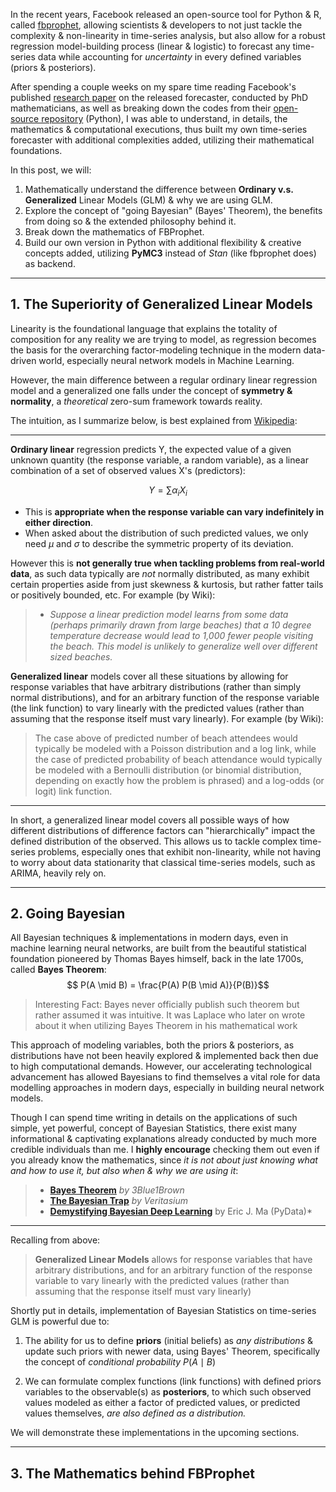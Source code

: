 In the recent years, Facebook released an open-source tool for Python & R, called [fbprophet](https://facebook.github.io/prophet/), allowing scientists & developers to not just tackle the complexity & non-linearity in time-series analysis, but also allow for a robust regression model-building process (linear & logistic) to forecast any time-series data while accounting for *uncertainty* in every defined variables (priors & posteriors).

 
After spending a couple weeks on my spare time reading Facebook's published [research paper](https://peerj.com/preprints/3190/) on the released forecaster, conducted by PhD mathematicians, as well as breaking down the codes from their [open-source repository](https://github.com/facebook/prophet/tree/master/python) (Python), I was able to understand, in details, the mathematics & computational executions, thus built my own time-series forecaster with additional complexities added, utilizing their mathematical foundations.

In this post, we will:

1. Mathematically understand the difference between **Ordinary v.s. Generalized** Linear Models (GLM) & why we are using GLM.
2. Explore the concept of "going Bayesian" (Bayes' Theorem), the benefits from doing so & the extended philosophy behind it.
3. Break down the mathematics of FBProphet. 
4. Build our own version in Python with additional flexibility & creative concepts added, utilizing **PyMC3** instead of *Stan* (like fbprophet does) as backend.
 
---
## 1. The Superiority of Generalized Linear Models
Linearity is the foundational language that explains the totality of composition for any reality we are trying to model, as regression becomes the basis for the overarching factor-modeling technique in the modern data-driven world, especially neural network models in Machine Learning.

  

However, the main difference between a regular ordinary linear regression model and a generalized one falls under the concept of **symmetry & normality**, a *theoretical* zero-sum framework towards reality.

  

The intuition, as I summarize below, is best explained from [Wikipedia](https://en.wikipedia.org/wiki/Generalized_linear_model#Maximum_likelihood  "Wikipedia page"):

  

---

**Ordinary linear** regression predicts Y, the expected value of a given unknown quantity (the response variable, a random variable), as a linear combination of a set of observed values X's (predictors):

  

$$Y = \sum \alpha_{i} X_{i}$$

  

- This is **appropriate when the response variable can vary indefinitely in either direction**.
- When asked about the distribution of such predicted values, we only need $\mu$ and $\sigma$ to describe the symmetric property of its deviation.

  

However this is **not generally true when tackling problems from real-world data**, as such data typically are *not* normally distributed, as many exhibit certain properties aside from just skewness & kurtosis, but rather fatter tails or positively bounded, etc. For example (by Wiki):

  

>  -  *Suppose a linear prediction model learns from some data (perhaps primarily drawn from large beaches) that a 10 degree temperature decrease would lead to 1,000 fewer people visiting the beach. This model is unlikely to generalize well over different sized beaches.*

  

**Generalized linear** models cover all these situations by allowing for response variables that have arbitrary distributions (rather than simply normal distributions), and for an arbitrary function of the response variable (the link function) to vary linearly with the predicted values (rather than assuming that the response itself must vary linearly). For example (by Wiki):

> The case above of predicted number of beach attendees would typically be modeled with a Poisson distribution and a log link, while the case of predicted probability of beach attendance would typically be modeled with a Bernoulli distribution (or binomial distribution, depending on exactly how the problem is phrased) and a log-odds (or logit) link function.

  

---

In short, a generalized linear model covers all possible ways of how different distributions of difference factors can "hierarchically" impact the defined distribution of the observed. This allows us to tackle complex time-series problems, especially ones that exhibit non-linearity, while not having to worry about data stationarity that classical time-series models, such as ARIMA, heavily rely on.


---
## 2. Going Bayesian

All Bayesian techniques & implementations in modern days, even in machine learning neural networks, are built from the beautiful statistical foundation pioneered by Thomas Bayes himself, back in the late 1700s, called **Bayes Theorem**:
$$ P(A \mid B) = \frac{P(A) P(B \mid A)}{P(B)}$$
> Interesting Fact: Bayes never officially publish such theorem but rather assumed it was intuitive. It was Laplace who later on wrote about it when utilizing Bayes Theorem in his mathematical work


This approach of modeling variables, both the priors & posteriors, as distributions have not been heavily explored & implemented back then due to high computational demands. However, our accelerating technological advancement has allowed Bayesians to find themselves a vital role for data modelling approaches in modern days, especially in building neural network models.

Though I can spend time writing in details on the applications of such simple, yet powerful, concept of Bayesian Statistics, there exist many informational & captivating explanations already conducted by much more credible individuals than me. I **highly encourage** checking them out even if you already know the mathematics, since *it is not about just knowing what and how to use it, but also when & why we are using it*: 

> - [**Bayes Theorem**](https://www.youtube.com/watch?v=HZGCoVF3YvM&t=528s&ab_channel=3Blue1Brown) *by 3Blue1Brown*
> - [**The Bayesian Trap**](https://www.youtube.com/watch?v=R13BD8qKeTg&ab_channel=Veritasium) *by Veritasium*
> - [**Demystifying Bayesian Deep Learning**](https://www.youtube.com/watch?v=s0S6HFdPtlA&t=906s&ab_channel=PyData) by Eric J. Ma (PyData)*

---
Recalling from above:
> **Generalized Linear Models** allows for response variables that have arbitrary distributions, and for an arbitrary function of the response variable to vary linearly with the predicted values (rather than assuming that the response itself must vary linearly)

Shortly put in details, implementation of Bayesian Statistics on time-series GLM is powerful due to:

1. The ability for us to define **priors** (initial beliefs) as *any distributions* & update such priors with newer data, using Bayes' Theorem, specifically the concept of *conditional probability* $P(A \mid B)$
    
2. We can formulate complex functions (link functions) with defined priors variables to the observable(s) as **posteriors**, to which such observed values modeled as either a factor of predicted values, or predicted values themselves, *are also defined as a distribution.*

We will demonstrate these implementations in the upcoming sections.

---
## 3. The Mathematics behind FBProphet


<!--stackedit_data:
eyJoaXN0b3J5IjpbLTIyOTM0MDY0NSwxMTA2NDYwNDE1LDE3Mz
A0Mjc3OTEsMTA5ODk5MzQ0MCwtMTY0MDU1NzgyNSwtOTk1MzU0
NzQ4LC0xMTM1NzIwNTQwXX0=
-->